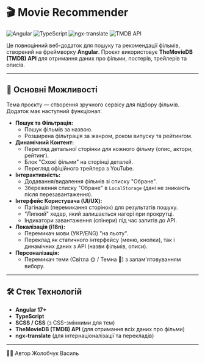 # 🎬 Movie Recommender

![Angular](https://img.shields.io/badge/Angular-v17%2B-DD0031?logo=angular)
![TypeScript](https://img.shields.io/badge/TypeScript-5.4%2B-3178C6?logo=typescript)
![ngx-translate](https://img.shields.io/badge/ngx--translate-v15-E85600)
![TMDB API](https://img.shields.io/badge/API-TMDB-01B4E4?logo=themoviedatabase)

Це повноцінний веб-додаток для пошуку та рекомендації фільмів, створений на фреймворку **Angular**. Проєкт використовує **TheMovieDB (TMDB) API** для отримання даних про фільми, постерів, трейлерів та описів.

---

## 🚀 Основні Можливості

Тема проєкту — створення зручного сервісу для підбору фільмів. Додаток має наступний функціонал:

* **Пошук та Фільтрація:**
    * Пошук фільмів за назвою.
    * Розширена фільтрація за жанром, роком випуску та рейтингом.
* **Динамічний Контент:**
    * Перегляд детальної сторінки для кожного фільму (опис, актори, рейтинг).
    * Блок "Схожі фільми" на сторінці деталей.
    * Перегляд офіційного трейлера з YouTube.
* **Інтерактивність:**
    * Додавання/видалення фільмів зі списку "Обране".
    * Збереження списку "Обране" в `LocalStorage` (дані не зникають після перезавантаження).
* **Інтерфейс Користувача (UI/UX):**
    * Пагінація (перемикання сторінок) для результатів пошуку.
    * "Липкий" хедер, який залишається нагорі при прокрутці.
    * Індикатори завантаження (спінери) під час запитів до API.
* **Локалізація (i18n):**
    * Перемикач мови (УКР/ENG) "на льоту".
    * Переклад як статичного інтерфейсу (меню, кнопки), так і динамічних даних з API (назви фільмів, описи).
* **Персоналізація:**
    * Перемикач теми (Світла 🌞 / Темна 🌙) з запам'ятовуванням вибору.

---

## 🛠️ Стек Технологій

* **Angular 17+**
* **TypeScript**
* **SCSS / CSS** (з CSS-змінними для тем)
* **TheMovieDB (TMDB) API** (для отримання всіх даних про фільми)
* **ngx-translate** (для інтернаціоналізації та перекладів)

---

👨‍💻 Автор
Жолобчук Василь
